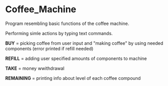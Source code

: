 # Coffee_Machine
 
Program resembling basic functions of the coffee machine.

Performing simle actions by typing text commands.

**BUY** = picking coffee from user input and "making coffee" by using needed components (error printed if refill needed)

**REFILL** = adding user specified amounts of components to machine

**TAKE** = money wwithdrawal

**REMAINING** = printing info about level of each coffee compound
